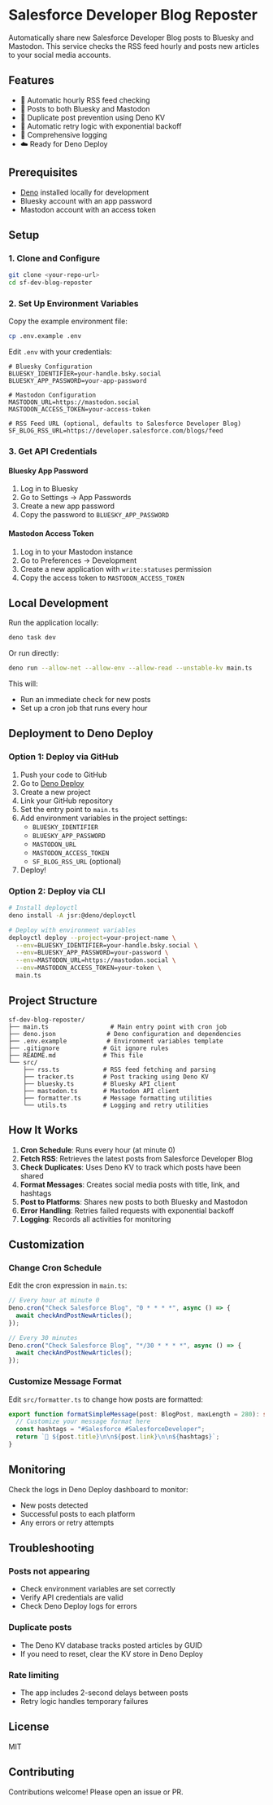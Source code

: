 # Salesforce Developer Blog Reposter

Automatically share new Salesforce Developer Blog posts to Bluesky and Mastodon.
This service checks the RSS feed hourly and posts new articles to your social
media accounts.

## Features

- 🔄 Automatic hourly RSS feed checking
- 📱 Posts to both Bluesky and Mastodon
- 🎯 Duplicate post prevention using Deno KV
- 🔁 Automatic retry logic with exponential backoff
- 📝 Comprehensive logging
- ☁️ Ready for Deno Deploy

## Prerequisites

- [Deno](https://deno.land/) installed locally for development
- Bluesky account with an app password
- Mastodon account with an access token

## Setup

### 1. Clone and Configure

```bash
git clone <your-repo-url>
cd sf-dev-blog-reposter
```

### 2. Set Up Environment Variables

Copy the example environment file:

```bash
cp .env.example .env
```

Edit `.env` with your credentials:

```env
# Bluesky Configuration
BLUESKY_IDENTIFIER=your-handle.bsky.social
BLUESKY_APP_PASSWORD=your-app-password

# Mastodon Configuration
MASTODON_URL=https://mastodon.social
MASTODON_ACCESS_TOKEN=your-access-token

# RSS Feed URL (optional, defaults to Salesforce Developer Blog)
SF_BLOG_RSS_URL=https://developer.salesforce.com/blogs/feed
```

### 3. Get API Credentials

#### Bluesky App Password

1. Log in to Bluesky
2. Go to Settings → App Passwords
3. Create a new app password
4. Copy the password to `BLUESKY_APP_PASSWORD`

#### Mastodon Access Token

1. Log in to your Mastodon instance
2. Go to Preferences → Development
3. Create a new application with `write:statuses` permission
4. Copy the access token to `MASTODON_ACCESS_TOKEN`

## Local Development

Run the application locally:

```bash
deno task dev
```

Or run directly:

```bash
deno run --allow-net --allow-env --allow-read --unstable-kv main.ts
```

This will:

- Run an immediate check for new posts
- Set up a cron job that runs every hour

## Deployment to Deno Deploy

### Option 1: Deploy via GitHub

1. Push your code to GitHub
2. Go to [Deno Deploy](https://dash.deno.com)
3. Create a new project
4. Link your GitHub repository
5. Set the entry point to `main.ts`
6. Add environment variables in the project settings:
   - `BLUESKY_IDENTIFIER`
   - `BLUESKY_APP_PASSWORD`
   - `MASTODON_URL`
   - `MASTODON_ACCESS_TOKEN`
   - `SF_BLOG_RSS_URL` (optional)
7. Deploy!

### Option 2: Deploy via CLI

```bash
# Install deployctl
deno install -A jsr:@deno/deployctl

# Deploy with environment variables
deployctl deploy --project=your-project-name \
  --env=BLUESKY_IDENTIFIER=your-handle.bsky.social \
  --env=BLUESKY_APP_PASSWORD=your-password \
  --env=MASTODON_URL=https://mastodon.social \
  --env=MASTODON_ACCESS_TOKEN=your-token \
  main.ts
```

## Project Structure

```
sf-dev-blog-reposter/
├── main.ts                 # Main entry point with cron job
├── deno.json              # Deno configuration and dependencies
├── .env.example           # Environment variables template
├── .gitignore            # Git ignore rules
├── README.md             # This file
└── src/
    ├── rss.ts            # RSS feed fetching and parsing
    ├── tracker.ts        # Post tracking using Deno KV
    ├── bluesky.ts        # Bluesky API client
    ├── mastodon.ts       # Mastodon API client
    ├── formatter.ts      # Message formatting utilities
    └── utils.ts          # Logging and retry utilities
```

## How It Works

1. **Cron Schedule**: Runs every hour (at minute 0)
2. **Fetch RSS**: Retrieves the latest posts from Salesforce Developer Blog
3. **Check Duplicates**: Uses Deno KV to track which posts have been shared
4. **Format Messages**: Creates social media posts with title, link, and
   hashtags
5. **Post to Platforms**: Shares new posts to both Bluesky and Mastodon
6. **Error Handling**: Retries failed requests with exponential backoff
7. **Logging**: Records all activities for monitoring

## Customization

### Change Cron Schedule

Edit the cron expression in `main.ts`:

```typescript
// Every hour at minute 0
Deno.cron("Check Salesforce Blog", "0 * * * *", async () => {
  await checkAndPostNewArticles();
});

// Every 30 minutes
Deno.cron("Check Salesforce Blog", "*/30 * * * *", async () => {
  await checkAndPostNewArticles();
});
```

### Customize Message Format

Edit `src/formatter.ts` to change how posts are formatted:

```typescript
export function formatSimpleMessage(post: BlogPost, maxLength = 280): string {
  // Customize your message format here
  const hashtags = "#Salesforce #SalesforceDeveloper";
  return `📝 ${post.title}\n\n${post.link}\n\n${hashtags}`;
}
```

## Monitoring

Check the logs in Deno Deploy dashboard to monitor:

- New posts detected
- Successful posts to each platform
- Any errors or retry attempts

## Troubleshooting

### Posts not appearing

- Check environment variables are set correctly
- Verify API credentials are valid
- Check Deno Deploy logs for errors

### Duplicate posts

- The Deno KV database tracks posted articles by GUID
- If you need to reset, clear the KV store in Deno Deploy

### Rate limiting

- The app includes 2-second delays between posts
- Retry logic handles temporary failures

## License

MIT

## Contributing

Contributions welcome! Please open an issue or PR.
